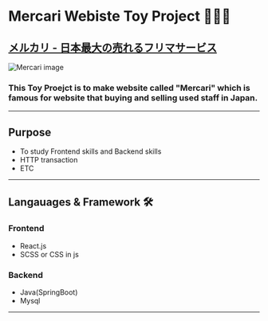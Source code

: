 <!-- @format -->

# Mercari Webiste Toy Project 🧑🏻‍💻

## [メルカリ - 日本最大の売れるフリマサービス](https://jp.mercari.com/)

![Mercari image](https://encrypted-tbn0.gstatic.com/images?q=tbn:ANd9GcSyD7G267s7cAUpKap0LNmggF57WYqUPob1OQ&usqp=CAU)

### This Toy Proejct is to make website called "Mercari" which is famous for website that buying and selling used staff in Japan.

---

## Purpose

- To study Frontend skills and Backend skills
- HTTP transaction
- ETC

---

## Langauages & Framework 🛠

### Frontend

- React.js
- SCSS or CSS in js

### Backend

- Java(SpringBoot)
- Mysql

---
